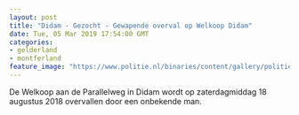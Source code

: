 ```yaml
---
layout: post
title: "Didam - Gezocht - Gewapende overval op Welkoop Didam"
date: Tue, 05 Mar 2019 17:54:00 GMT
categories: 
- gelderland 
- montferland 
feature_image: "https://www.politie.nl/binaries/content/gallery/politie/gezocht/verdachten/2019/maart/02-on/2018372831-1.jpg"
---
```


De Welkoop aan de Parallelweg in Didam wordt op zaterdagmiddag 18 augustus 2018 overvallen door een onbekende man.

